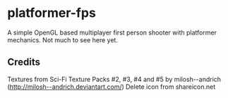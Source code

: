 # platformer-fps
A simple OpenGL based multiplayer first person shooter with platformer mechanics.
Not much to see here yet.

## Credits
Textures from Sci-Fi Texture Packs #2, #3, #4 and #5 by milosh--andrich (http://milosh--andrich.deviantart.com/)
Delete icon from shareicon.net


